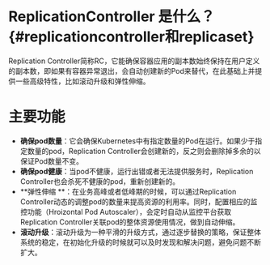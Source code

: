 # ReplicationController 是什么？ {#replicationcontroller和replicaset}

Replication Controller简称RC，它能确保容器应用的副本数始终保持在用户定义的副本数，即如果有容器异常退出，会自动创建新的Pod来替代，在此基础上并提供一些高级特性，比如滚动升级和弹性伸缩。

# 主要功能

* **确保pod数量**：它会确保Kubernetes中有指定数量的Pod在运行。如果少于指定数量的pod，Replication Controller会创建新的，反之则会删除掉多余的以保证Pod数量不变。
* **确保pod健康**：当pod不健康，运行出错或者无法提供服务时，Replication Controller也会杀死不健康的pod，重新创建新的。
* **弹性伸缩 **：在业务高峰或者低峰期的时候，可以通过Replication Controller动态的调整pod的数量来提高资源的利用率。同时，配置相应的监控功能（Hroizontal Pod Autoscaler），会定时自动从监控平台获取Replication Controller关联pod的整体资源使用情况，做到自动伸缩。
* **滚动升级**：滚动升级为一种平滑的升级方式，通过逐步替换的策略，保证整体系统的稳定，在初始化升级的时候就可以及时发现和解决问题，避免问题不断扩大。



